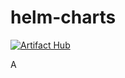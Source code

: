# helm-charts

[![Artifact Hub](https://img.shields.io/endpoint?url=https://artifacthub.io/badge/repository/loeken)](https://artifacthub.io/packages/search?repo=loeken)

A
